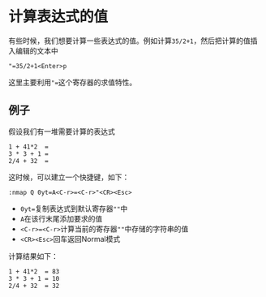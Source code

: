 计算表达式的值
=======================
有些时候，我们想要计算一些表达式的值。例如计算`35/2+1`，然后把计算的值插入编辑的文本中

```
"=35/2+1<Enter>p
```

这里主要利用`"=`这个寄存器的求值特性。

例子
------------------------
假设我们有一堆需要计算的表达式
```
1 + 41*2  = 
3 * 3 + 1 = 
2/4 + 32  = 
```

这时候，可以建立一个快捷键，如下：
```viml
:nmap Q 0yt=A<C-r>=<C-r>"<CR><Esc>
```
* `0yt=`复制表达式到默认寄存器`""`中
* `A`在该行末尾添加要求的值
* `<C-r>=<C-r>`计算当前的寄存器`""`中存储的字符串的值
* `<CR><Esc>`回车返回Normal模式

计算结果如下：
```
1 + 41*2  = 83
3 * 3 + 1 = 10
2/4 + 32  = 32
```

